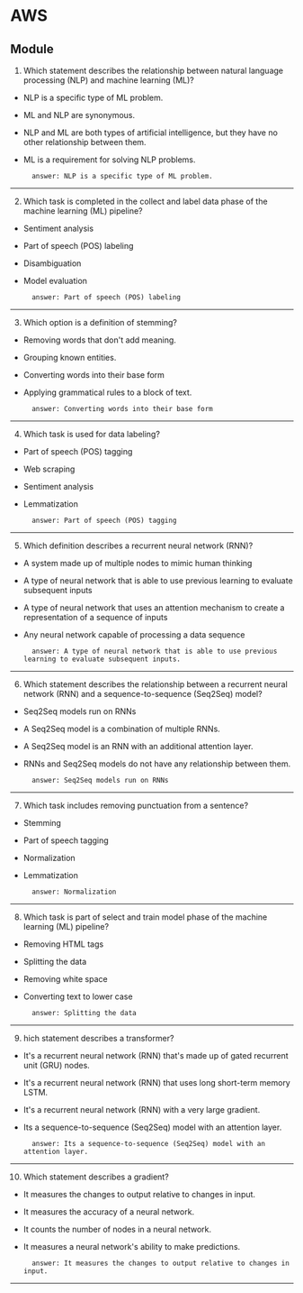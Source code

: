 # AWS
## Module 

1. Which statement describes the relationship between natural language processing
(NLP) and machine learning (ML)?
* NLP is a specific type of ML problem.
* ML and NLP are synonymous.
* NLP and ML are both types of artificial intelligence, but they have no other
relationship between them.
* ML is a requirement for solving NLP problems.

        answer: NLP is a specific type of ML problem.
---

2. Which task is completed in the collect and label data phase of the machine learning
(ML) pipeline?
* Sentiment analysis
* Part of speech (POS) labeling
* Disambiguation
* Model evaluation

        answer: Part of speech (POS) labeling
---

3. Which option is a definition of stemming?
* Removing words that don't add meaning.
* Grouping known entities.
* Converting words into their base form
* Applying grammatical rules to a block of text.

        answer: Converting words into their base form
---

4. Which task is used for data labeling?
* Part of speech (POS) tagging
* Web scraping
* Sentiment analysis
* Lemmatization

        answer: Part of speech (POS) tagging
---

5. Which definition describes a recurrent neural network (RNN)?
* A system made up of multiple nodes to mimic human thinking
* A type of neural network that is able to use previous learning to evaluate
subsequent inputs
* A type of neural network that uses an attention mechanism to create a
representation of a sequence of inputs
* Any neural network capable of processing a data sequence

        answer: A type of neural network that is able to use previous learning to evaluate subsequent inputs.
---

6. Which statement describes the relationship between a recurrent neural network
(RNN) and a sequence-to-sequence (Seq2Seq) model?
* Seq2Seq models run on RNNs
* A Seq2Seq model is a combination of multiple RNNs.
* A Seq2Seq model is an RNN with an additional attention layer.
* RNNs and Seq2Seq models do not have any relationship between them.

        answer: Seq2Seq models run on RNNs
---

7. Which task includes removing punctuation from a sentence?
* Stemming
* Part of speech tagging
* Normalization
* Lemmatization

        answer: Normalization
---

8. Which task is part of select and train model phase of the machine learning (ML)
pipeline?
* Removing HTML tags
* Splitting the data
* Removing white space
* Converting text to lower case

        answer: Splitting the data
---

9. hich statement describes a transformer?
* It's a recurrent neural network (RNN) that's made up of gated recurrent unit
(GRU) nodes.
* It's a recurrent neural network (RNN) that uses long short-term memory
LSTM.
* It's a recurrent neural network (RNN) with a very large gradient.
* Its a sequence-to-sequence (Seq2Seq) model with an attention layer.

        answer: Its a sequence-to-sequence (Seq2Seq) model with an attention layer.
---

10. Which statement describes a gradient?
* It measures the changes to output relative to changes in input.
* It measures the accuracy of a neural network.
* It counts the number of nodes in a neural network.
* It measures a neural network's ability to make predictions.

        answer: It measures the changes to output relative to changes in input.
---

